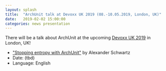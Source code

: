 ```yaml
---
layout: splash
title:  "ArchUnit talk at Devoxx UK 2019 (08.-10.05.2019, London, UK)"
date:   2019-02-02 15:00:00
categories: news presentation
---
```


There will be a talk about ArchUnit at the upcoming [Devoxx UK 2019](https://www.devoxx.co.uk/) in London, UK!

* ["Stopping entropy with ArchUnit"](https://devoxxuk19.confinabox.com/talk/UIV-9553/Stopping_entropy_with_ArchUnit) by Alexander Schwartz
* Date: (tbd)
* Language: English